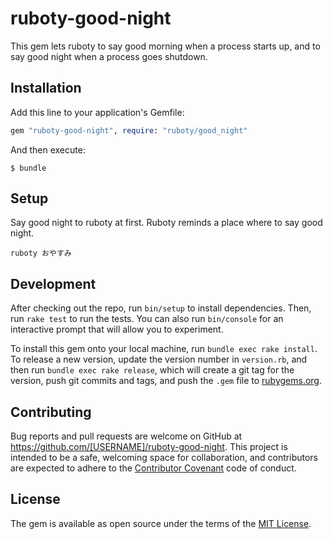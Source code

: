 # ruboty-good-night

This gem lets ruboty to say good morning when a process starts up, and to say good night when a process goes shutdown.

## Installation

Add this line to your application's Gemfile:

```ruby
gem "ruboty-good-night", require: "ruboty/good_night"
```

And then execute:

    $ bundle

## Setup
Say good night to ruboty at first. Ruboty reminds a place where to say good night.

```
ruboty おやすみ
```

## Development

After checking out the repo, run `bin/setup` to install dependencies. Then, run `rake test` to run the tests. You can also run `bin/console` for an interactive prompt that will allow you to experiment.

To install this gem onto your local machine, run `bundle exec rake install`. To release a new version, update the version number in `version.rb`, and then run `bundle exec rake release`, which will create a git tag for the version, push git commits and tags, and push the `.gem` file to [rubygems.org](https://rubygems.org).

## Contributing

Bug reports and pull requests are welcome on GitHub at https://github.com/[USERNAME]/ruboty-good-night. This project is intended to be a safe, welcoming space for collaboration, and contributors are expected to adhere to the [Contributor Covenant](contributor-covenant.org) code of conduct.


## License

The gem is available as open source under the terms of the [MIT License](http://opensource.org/licenses/MIT).
